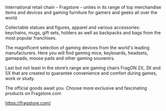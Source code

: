 International retail chain - Fragstore - unites in its range of top merchandise items and devices and gaming furniture for gamers and geeks all over the world.

Collectable statues and figures, apparel and various accessories: keychains, mugs, gift sets, holders as well as backpacks and bags from the most popular franchises.


The magnificent selection of gaming devices from the world's leading manufacturers. Here you will find gaming mice, keyboards, headsets, gamepads, mouse pads and other gaming souvenirs. 

Last but not least in the store’s range are gaming chairs FragON 2X, 3X and 5X that are created to guarantee convenience and comfort during games, work or study. 

The official goods await you. Choose more exclusive and fascinating products on Fragstore.com

https://fragstore.com/
